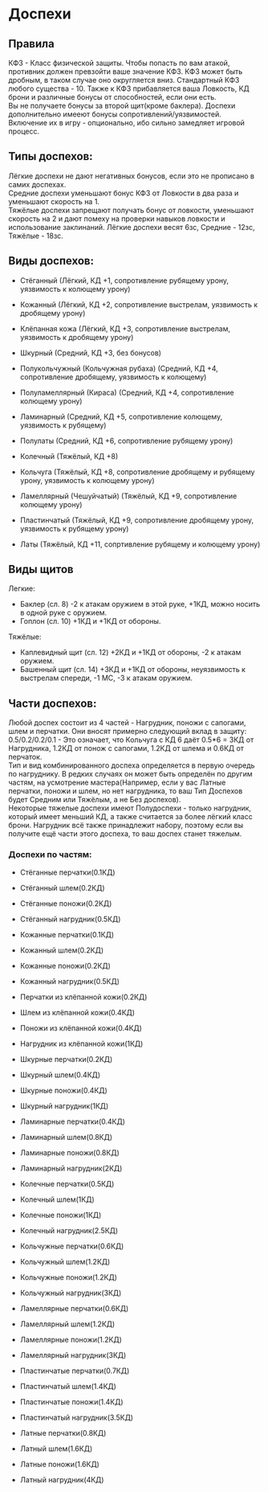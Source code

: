 # Доспехи

## Правила
КФЗ - Класс физической защиты. Чтобы попасть по вам атакой, противник должен превзойти ваше значение КФЗ. КФЗ может быть дробным, в таком случае оно округляется вниз. Стандартный КФЗ любого существа - 10. Также к КФЗ прибавляется ваша Ловкость, КД брони и различные бонусы от способностей, если они есть.  
Вы не получаете бонусы за второй щит(кроме баклера).
Доспехи дополнительно имееют бонусы сопротивлений/уязвимостей. Включение их в игру - опционально, ибо сильно замедляет игровой процесс.  

## Типы доспехов:
Лёгкие доспехи не дают негативных бонусов, если это не прописано в самих доспехах.  
Средние доспехи уменьшают бонус КФЗ от Ловкости в два раза и уменьшают скорость на 1.  
Тяжёлые доспехи запрещают получать бонус от ловкости, уменьшают скорость на 2 и дают помеху на проверки навыков ловкости и использование заклинаний.
Лёгкие доспехи весят 6зс, Средние - 12зс, Тяжёлые - 18зс.

## Виды доспехов:
- Стёганный                             (Лёгкий, КД +1, сопротивление рубящему урону, уязвимость к колющему урону) 
- Кожанный                              (Лёгкий, КД +2, сопротивление выстрелам, уязвимость к дробящему урону)
- Клёпанная кожа                        (Лёгкий, КД +3, сопротивление выстрелам, уязвимость к дробящему урону)

- Шкурный                               (Средний, КД +3, без бонусов)
- Полукольчужный (Кольчужная рубаха)    (Средний, КД +4, сопротивление дробящему, уязвимость к колющему)
- Полуламеллярный (Кираса)              (Средний, КД +4, сопротивление колющему урону)
- Ламинарный                            (Средний, КД +5, сопротивление колющему, уязвимость к рубящему) 
- Полулаты                              (Средний, КД +6, сопротивление рубящему урону)

- Колечный                              (Тяжёлый, КД +8)
- Кольчуга                              (Тяжёлый, КД +8, сопротивление дробящему и рубящему урону, уязвимость к колющему урону) 
- Ламеллярный (Чешуйчатый)              (Тяжёлый, КД +9, сопротивление колющему урону)
- Пластинчатый                          (Тяжёлый, КД +9, сопротивление дробящему урону, уязвимость к рубящему урону) 
- Латы                                  (Тяжёлый, КД +11, сопртивление рубящему и колющему урону) 

## Виды щитов

Легкие:
- Баклер (сл. 8) -2 к атакам оружием в этой руке, +1КД, можно носить в одной руке с оружием.
- Гоплон (сл. 10) +1КД и +1КД от обороны.

Тяжёлые:
- Каплевидный щит (сл. 12) +2КД и +1КД от обороны, -2 к атакам оружием.
- Башенный щит (сл. 14) +3КД и +1КД от обороны, неуязвимость к выстрелам спереди, -1 МС, -3 к атакам оружием. 

## Части доспехов:
Любой доспех состоит из 4 частей - Нагрудник, поножи с сапогами, шлем и перчатки. Они вносят примерно следующий вклад в защиту: 0.5/0.2/0.2/0.1 - Это означает, что Кольчуга с КД 6 даёт 0.5*6 = 3КД от Нагрудника, 1.2КД от понож с сапогами, 1.2КД от шлема и 0.6КД от перчаток.  
Тип и вид комбинированного доспеха определяется в первую очередь по нагруднику. В редких случаях он может быть определён по другим частям, на усмотрение мастера(Например, если у вас Латные перчатки, поножи и шлем, но нет нагрудника, то ваш Тип Доспехов будет Средним или Тяжёлым, а не Без доспехов).  
Некоторые тяжелые доспехи имеют Полудоспехи - только нагрудник, который имеет меньший КД, а также считается за более лёгкий класс брони. Нагрудник всё также принадлежит набору, поэтому если вы получите ещё части этого доспеха, то ваш доспех станет тяжелым. 

### Доспехи по частям:

* Стёганные перчатки(0.1КД)
* Стёганный шлем(0.2КД)
* Стёганные поножи(0.2КД)
* Стёганный нагрудник(0.5КД)
  
* Кожанные перчатки(0.1КД)
* Кожанный шлем(0.2КД)
* Кожанные поножи(0.2КД)
* Кожанный нагрудник(0.5КД)

* Перчатки из клёпанной кожи(0.2КД)
* Шлем из клёпанной кожи(0.4КД)
* Поножи из клёпанной кожи(0.4КД)
* Нагрудник из клёпанной кожи(1КД)

* Шкурные перчатки(0.2КД)
* Шкурный шлем(0.4КД)
* Шкурные поножи(0.4КД)
* Шкурный нагрудник(1КД)

* Ламинарные перчатки(0.4КД)
* Ламинарный шлем(0.8КД)
* Ламинарные поножи(0.8КД)
* Ламинарный нагрудник(2КД)

* Колечные перчатки(0.5КД)
* Колечный шлем(1КД)
* Колечные поножи(1КД)
* Колечный нагрудник(2.5КД)
  
* Кольчужные перчатки(0.6КД)
* Кольчужный шлем(1.2КД)
* Кольчужные поножи(1.2КД)
* Кольчужный нагрудник(3КД)

* Ламеллярные перчатки(0.6КД)
* Ламеллярный шлем(1.2КД)
* Ламеллярные поножи(1.2КД)
* Ламеллярный нагрудник(3КД)

* Пластинчатые перчатки(0.7КД)
* Пластинчатый шлем(1.4КД)
* Пластинчатые поножи(1.4КД)
* Пластинчатый нагрудник(3.5КД)

* Латные перчатки(0.8КД)
* Латный шлем(1.6КД)
* Латные поножи(1.6КД)
* Латный нагрудник(4КД)

